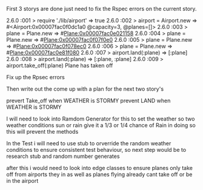 First 3 storys are done just need to fix the Rspec errors on the current story.

<!-- Jacks-Air:airport_challenge jack$ irb -->
2.6.0 :001 > require './lib/airport'
 => true 
2.6.0 :002 > airport = Airport.new
 => #<Airport:0x00007fac0f0dc1a0 @capacity=3, @planes=[]> 
2.6.0 :003 > plane = Plane.new
 => #<Plane:0x00007fac0e021158> 
2.6.0 :004 > plane = Plane.new
 => #<Plane:0x00007fac0f07f0e0> 
2.6.0 :005 > plane = Plane.new
 => #<Plane:0x00007fac0f078ec0> 
2.6.0 :006 > plane = Plane.new
 => #<Plane:0x00007fac0e81f080> 
2.6.0 :007 > airport.land(:plane)
 => [:plane] 
2.6.0 :008 > airport.land(:plane)
 => [:plane, :plane] 
2.6.0 :009 > airport.take_off(:plane)
Plane has taken off 

Fix up the Rpsec errors

Then write out the come up with a plan for the next two story's 

prevert Take_off when WEATHER is STORMY
prevent LAND when WEATHER is STORMY

I will need to look into Ramdom Generator for this to set the weather so two weather conditions sun or rain give it a 1/3 or 1/4 chance of Rain in doing so this will prevent the methods

In the Test i will need to use stub to orverride the random weather conditions to ensure consistent test behaviour, so next step would be to research stub and random number generates 

after this i would need to look into edge classes to ensure planes only take off from airports they in as well as planes flying already cant take off or be in the airport


